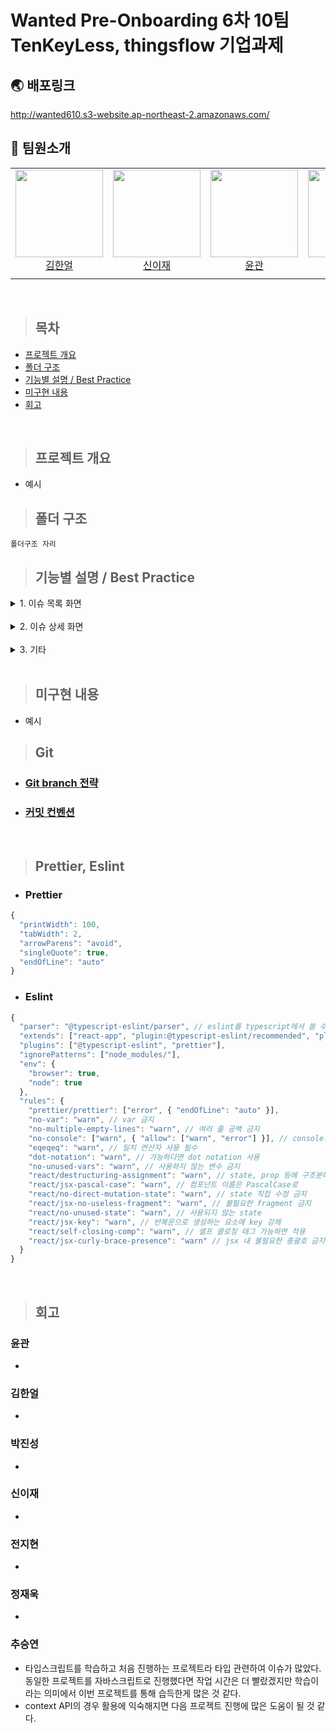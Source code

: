 # Wanted Pre-Onboarding 6차 10팀 TenKeyLess, thingsflow 기업과제

## 🌏 배포링크

http://wanted610.s3-website.ap-northeast-2.amazonaws.com/

## 👋 팀원소개

<table>
    <tr>
        <td height="140px" align="center"> <a href="https://github.com/HE-SW">
            <img src="https://avatars.githubusercontent.com/HE-SW" width="140px" /> <br>김한얼</a> <br></td>
        <td height="140px" align="center"> <a href="https://github.com/eazae">
            <img src="https://avatars.githubusercontent.com/eazae" width="140px" /> <br>신이재</a> <br></td>
        <td height="140px" align="center"> <a href="https://github.com/blackgar">
            <img src="https://avatars.githubusercontent.com/blackgar" width="140px" /> <br>윤관 </a> <br></td>
        <td height="140px" align="center"> <a href="https://github.com/jihyun-jeon">
          <img src="https://avatars.githubusercontent.com/jihyun-jeon" width="140px" /> <br> 전지현</a> <br></td>
        <td height="140px" align="center"> <a href="https://github.com/Dev-jwJeong">
            <img src="https://avatars.githubusercontent.com/Dev-jwJeong" width="140px" /> <br>정재욱</a> <br></td>
        <td height="140px" align="center"> <a href="https://github.com/qkrwlstjd">
            <img src="https://avatars.githubusercontent.com/qkrwlstjd" width="140px" /> <br> 박진성 </a> <br></td>
        <td height="140px" align="center"> <a href="https://github.com/seungyeonchoo">
            <img src="https://avatars.githubusercontent.com/seungyeonchoo" width="140px" /> <br> 추승연 </a> <br></td>
    </tr>
<tr>
        <td align="center"></td>
        <td align="center"></td>
        <td align="center"></td>
        <td align="center"></td>
        <td align="center"></td>
        <td align="center"></td>
        <td align="center"></td>
    </tr>
</table>
<br>

> ## 목차

- [프로젝트 개요](#프로젝트-개요)
- [폴더 구조](#폴더-구조)
- [기능별 설명 / Best Practice](#기능별-설명--best-practice)
- [미구현 내용](#미구현-내용)
- [회고](#회고)

<br>

> ## 프로젝트 개요

- 예시
  <br>

> ## 폴더 구조

```
폴더구조 자리
```

> ## 기능별 설명 / Best Practice

  <details>
    <summary>1. 이슈 목록 화면</summary>

    1. API 호출
    - git hub 이슈 목록 가져오기 API 활용
    - api 호출 시 parameter 값으로 sort=comments & state=open 전달하여 open 상태의 이슈 중 코멘트가 많은 순으로 정렬
    - src/api 폴더 내 api.tsx -> axios instance 생성하여 모듈화 후 각 컴포넌트에서 api 호출 시 활용

    2. Infinite scroll 구현
    - IntersectionObserver API 활용하여 이슈 목록 화면 내의 무한 스크롤 동작 구현 : scroll event를 활용 대비 렌더링 최소화
    - observer 생성 후 미리 지정한 observerRef element가 viwpoint에 들어오면 다음 페이지의 api data 호출
    - 호출된 데이터들은 useState를 사용하여 저장

    3. context api 활용한 api 연동
    - Issue page 내 IssueProvider.tsx 컴포넌트에 context api 생성
    - 생성된 context api를 통해 useState의 state와 setState를 전달
    - useContext를 통해 Issue.tsx에서는 setState만 IssueBox.tsx에서는 state만 호출하여 기능 구현

    4. 광고 이미지 출력
    - useContext를 통해 불러온 배열을 map method를 활용하여 구현
    - map method의 두번째 parameter로 index값을 지정하고 index값이 4일 때 issueBox 위에 이미지 추가
    - 이미지 클릭시 띵스플로우 홈페이지로 이동

  </details>

<br>

  <details>
    <summary>2. 이슈 상세 화면</summary>

    1. 이슈 상세 화면 이동
    - 이슈 목록 화면에서 이슈 클릭 시 해당 이슈의 number 값을 Param으로 전달
    - 해당 number 값을 useParam으로 전달받아 상세 이슈 api 재호출

    2. 본문 표시 위해
    - markdown 라이브러리 사용하여 본문 내용 표시
    - github-markdown-css 사용하여 스타일링

  </details>

<br>

  <details>
    <summary>3. 기타</summary>

    1. 반응형 UI 적용
    - styled component에서 스크린 값에 따른 UI 변경 구현

    2. converDate 함수 모듈화 통해 이슈 작성일 변환

  </details>

<br>

> ## 미구현 내용

- 예시

> ## Git

- ### [Git branch 전략](https://github.com/wanted-pre-onboarding-fe-6-10/I.M.LAB/wiki/Git-branch-%EC%A0%84%EB%9E%B5)

- ### [커밋 컨벤션](https://github.com/wanted-pre-onboarding-fe-6-10/I.M.LAB/wiki/%EC%BB%A4%EB%B0%8B-%EC%BB%A8%EB%B2%A4%EC%85%98)

<br>

> ## Prettier, Eslint

- ### Prettier

```javascript
{
  "printWidth": 100,
  "tabWidth": 2,
  "arrowParens": "avoid",
  "singleQuote": true,
  "endOfLine": "auto"
}
```

- ### Eslint

```javascript
{
  "parser": "@typescript-eslint/parser", // eslint를 typescript에서 쓸 수 있도록 변환해줌
  "extends": ["react-app", "plugin:@typescript-eslint/recommended", "plugin:prettier/recommended"],
  "plugins": ["@typescript-eslint", "prettier"],
  "ignorePatterns": ["node_modules/"],
  "env": {
    "browser": true,
    "node": true
  },
  "rules": {
    "prettier/prettier": ["error", { "endOfLine": "auto" }],
    "no-var": "warn", // var 금지
    "no-multiple-empty-lines": "warn", // 여러 줄 공백 금지
    "no-console": ["warn", { "allow": ["warn", "error"] }], // console.log() 금지
    "eqeqeq": "warn", // 일치 연산자 사용 필수
    "dot-notation": "warn", // 가능하다면 dot notation 사용
    "no-unused-vars": "warn", // 사용하지 않는 변수 금지
    "react/destructuring-assignment": "warn", // state, prop 등에 구조분해 할당 적용
    "react/jsx-pascal-case": "warn", // 컴포넌트 이름은 PascalCase로
    "react/no-direct-mutation-state": "warn", // state 직접 수정 금지
    "react/jsx-no-useless-fragment": "warn", // 불필요한 fragment 금지
    "react/no-unused-state": "warn", // 사용되지 않는 state
    "react/jsx-key": "warn", // 반복문으로 생성하는 요소에 key 강제
    "react/self-closing-comp": "warn", // 셀프 클로징 태그 가능하면 적용
    "react/jsx-curly-brace-presence": "warn" // jsx 내 불필요한 중괄호 금지
  }
}

```

<br>

> ## 회고

### 윤관

-

### 김한얼

-

### 박진성

-

### 신이재

-

### 전지현

-

### 정재욱

-

### 추승연

- 타입스크립트를 학습하고 처음 진행하는 프로젝트라 타입 관련하여 이슈가 많았다. 동일한 프로젝트를 자바스크립트로 진행했다면 작업 시간은 더 빨랐겠지만 학습이라는 의미에서 이번 프로젝트를 통해 습득한게 많은 것 같다.
- context API의 경우 활용에 익숙해지면 다음 프로젝트 진행에 많은 도움이 될 것 같다.
